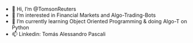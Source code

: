 - 👋 Hi, I’m @TomsonReuters
- 👀 I’m interested in Financial Markets and Algo-Trading-Bots
- 🌱 I’m currently learning Object Oriented Programming & doing Algo-T on Python
- 📫 Linkedin: Tomás Alessandro Pascali

<!---
TomsonReuters/TomsonReuters is a ✨ special ✨ repository because its `README.md` (this file) appears on your GitHub profile.
You can click the Preview link to take a look at your changes.
--->
